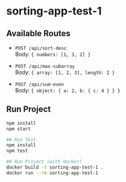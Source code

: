 # sorting-app-test-1

## Available Routes

- `POST /api/sort-desc`  
  Body: `{ numbers: [1, 3, 2] }`

- `POST /api/max-subarray`  
  Body: `{ array: [1, 2, 3], length: 2 }`

- `POST /api/sum-even`  
  Body: `{ object: { a: 2, b: { c: 4 } } }`

## Run Project
```bash
npm install
npm start

## Run Test
npm install
npm test

## Run Project (with docker)
docker build -t sorting-app-test-1 .
docker run --rm sorting-app-test-1

